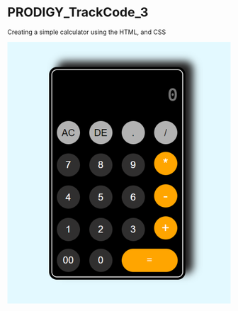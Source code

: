 # PRODIGY_TrackCode_3

Creating a simple calculator using the HTML, and CSS

![Alt text](image.png)

